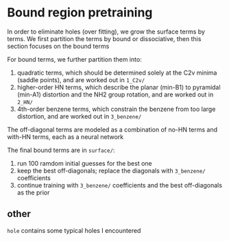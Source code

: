 # Bound region pretraining
In order to eliminate holes (over fitting), we grow the surface terms by terms. We first partition the terms by bound or dissociative, then this section focuses on the bound terms 

For bound terms, we further partition them into:
1. quadratic terms, which should be determined solely at the C2v minima (saddle points), and are worked out in `1_C2v/`
2. higher-order HN terms, which describe the planar (min-B1) to pyramidal (min-A1) distortion and the NH2 group rotation, and are worked out in `2_HN/`
3. 4th-order benzene terms, which constrain the benzene from too large distortion, and are worked out in `3_benzene/`

The off-diagonal terms are modeled as a combination of no-HN terms and with-HN terms, each as a neural network

The final bound terms are in `surface/`:
1. run 100 ramdom initial guesses for the best one
2. keep the best off-diagonals; replace the diagonals with `3_benzene/` coefficients
3. continue training with `3_benzene/` coefficients and the best off-diagonals as the prior

## other
`hole` contains some typical holes I encountered
